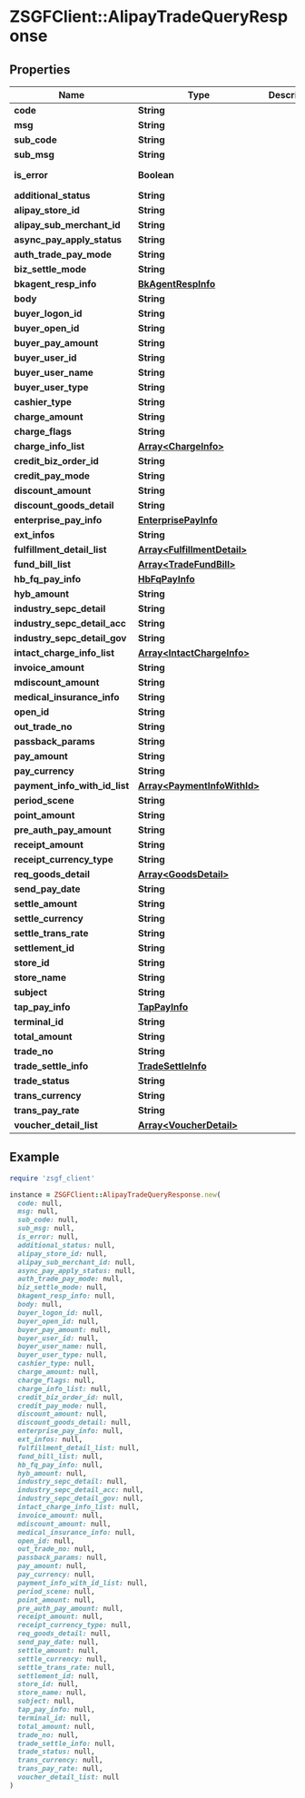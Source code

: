 # ZSGFClient::AlipayTradeQueryResponse

## Properties

| Name | Type | Description | Notes |
| ---- | ---- | ----------- | ----- |
| **code** | **String** |  | [optional] |
| **msg** | **String** |  | [optional] |
| **sub_code** | **String** |  | [optional] |
| **sub_msg** | **String** |  | [optional] |
| **is_error** | **Boolean** |  | [optional][readonly] |
| **additional_status** | **String** |  | [optional] |
| **alipay_store_id** | **String** |  | [optional] |
| **alipay_sub_merchant_id** | **String** |  | [optional] |
| **async_pay_apply_status** | **String** |  | [optional] |
| **auth_trade_pay_mode** | **String** |  | [optional] |
| **biz_settle_mode** | **String** |  | [optional] |
| **bkagent_resp_info** | [**BkAgentRespInfo**](BkAgentRespInfo.md) |  | [optional] |
| **body** | **String** |  | [optional] |
| **buyer_logon_id** | **String** |  | [optional] |
| **buyer_open_id** | **String** |  | [optional] |
| **buyer_pay_amount** | **String** |  | [optional] |
| **buyer_user_id** | **String** |  | [optional] |
| **buyer_user_name** | **String** |  | [optional] |
| **buyer_user_type** | **String** |  | [optional] |
| **cashier_type** | **String** |  | [optional] |
| **charge_amount** | **String** |  | [optional] |
| **charge_flags** | **String** |  | [optional] |
| **charge_info_list** | [**Array&lt;ChargeInfo&gt;**](ChargeInfo.md) |  | [optional] |
| **credit_biz_order_id** | **String** |  | [optional] |
| **credit_pay_mode** | **String** |  | [optional] |
| **discount_amount** | **String** |  | [optional] |
| **discount_goods_detail** | **String** |  | [optional] |
| **enterprise_pay_info** | [**EnterprisePayInfo**](EnterprisePayInfo.md) |  | [optional] |
| **ext_infos** | **String** |  | [optional] |
| **fulfillment_detail_list** | [**Array&lt;FulfillmentDetail&gt;**](FulfillmentDetail.md) |  | [optional] |
| **fund_bill_list** | [**Array&lt;TradeFundBill&gt;**](TradeFundBill.md) |  | [optional] |
| **hb_fq_pay_info** | [**HbFqPayInfo**](HbFqPayInfo.md) |  | [optional] |
| **hyb_amount** | **String** |  | [optional] |
| **industry_sepc_detail** | **String** |  | [optional] |
| **industry_sepc_detail_acc** | **String** |  | [optional] |
| **industry_sepc_detail_gov** | **String** |  | [optional] |
| **intact_charge_info_list** | [**Array&lt;IntactChargeInfo&gt;**](IntactChargeInfo.md) |  | [optional] |
| **invoice_amount** | **String** |  | [optional] |
| **mdiscount_amount** | **String** |  | [optional] |
| **medical_insurance_info** | **String** |  | [optional] |
| **open_id** | **String** |  | [optional] |
| **out_trade_no** | **String** |  | [optional] |
| **passback_params** | **String** |  | [optional] |
| **pay_amount** | **String** |  | [optional] |
| **pay_currency** | **String** |  | [optional] |
| **payment_info_with_id_list** | [**Array&lt;PaymentInfoWithId&gt;**](PaymentInfoWithId.md) |  | [optional] |
| **period_scene** | **String** |  | [optional] |
| **point_amount** | **String** |  | [optional] |
| **pre_auth_pay_amount** | **String** |  | [optional] |
| **receipt_amount** | **String** |  | [optional] |
| **receipt_currency_type** | **String** |  | [optional] |
| **req_goods_detail** | [**Array&lt;GoodsDetail&gt;**](GoodsDetail.md) |  | [optional] |
| **send_pay_date** | **String** |  | [optional] |
| **settle_amount** | **String** |  | [optional] |
| **settle_currency** | **String** |  | [optional] |
| **settle_trans_rate** | **String** |  | [optional] |
| **settlement_id** | **String** |  | [optional] |
| **store_id** | **String** |  | [optional] |
| **store_name** | **String** |  | [optional] |
| **subject** | **String** |  | [optional] |
| **tap_pay_info** | [**TapPayInfo**](TapPayInfo.md) |  | [optional] |
| **terminal_id** | **String** |  | [optional] |
| **total_amount** | **String** |  | [optional] |
| **trade_no** | **String** |  | [optional] |
| **trade_settle_info** | [**TradeSettleInfo**](TradeSettleInfo.md) |  | [optional] |
| **trade_status** | **String** |  | [optional] |
| **trans_currency** | **String** |  | [optional] |
| **trans_pay_rate** | **String** |  | [optional] |
| **voucher_detail_list** | [**Array&lt;VoucherDetail&gt;**](VoucherDetail.md) |  | [optional] |

## Example

```ruby
require 'zsgf_client'

instance = ZSGFClient::AlipayTradeQueryResponse.new(
  code: null,
  msg: null,
  sub_code: null,
  sub_msg: null,
  is_error: null,
  additional_status: null,
  alipay_store_id: null,
  alipay_sub_merchant_id: null,
  async_pay_apply_status: null,
  auth_trade_pay_mode: null,
  biz_settle_mode: null,
  bkagent_resp_info: null,
  body: null,
  buyer_logon_id: null,
  buyer_open_id: null,
  buyer_pay_amount: null,
  buyer_user_id: null,
  buyer_user_name: null,
  buyer_user_type: null,
  cashier_type: null,
  charge_amount: null,
  charge_flags: null,
  charge_info_list: null,
  credit_biz_order_id: null,
  credit_pay_mode: null,
  discount_amount: null,
  discount_goods_detail: null,
  enterprise_pay_info: null,
  ext_infos: null,
  fulfillment_detail_list: null,
  fund_bill_list: null,
  hb_fq_pay_info: null,
  hyb_amount: null,
  industry_sepc_detail: null,
  industry_sepc_detail_acc: null,
  industry_sepc_detail_gov: null,
  intact_charge_info_list: null,
  invoice_amount: null,
  mdiscount_amount: null,
  medical_insurance_info: null,
  open_id: null,
  out_trade_no: null,
  passback_params: null,
  pay_amount: null,
  pay_currency: null,
  payment_info_with_id_list: null,
  period_scene: null,
  point_amount: null,
  pre_auth_pay_amount: null,
  receipt_amount: null,
  receipt_currency_type: null,
  req_goods_detail: null,
  send_pay_date: null,
  settle_amount: null,
  settle_currency: null,
  settle_trans_rate: null,
  settlement_id: null,
  store_id: null,
  store_name: null,
  subject: null,
  tap_pay_info: null,
  terminal_id: null,
  total_amount: null,
  trade_no: null,
  trade_settle_info: null,
  trade_status: null,
  trans_currency: null,
  trans_pay_rate: null,
  voucher_detail_list: null
)
```

